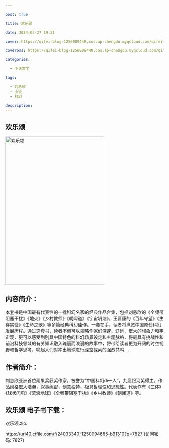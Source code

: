 ```yaml
---

post: true

title: 欢乐颂

date: 2024-05-27 19:21

cover: https://qifei-blog-1256009448.cos.ap-chengdu.myqcloud.com/qifei-blog/663719e10ea9cb14035b8e2d.jpg

coveross: https://qifei-blog-1256009448.cos.ap-chengdu.myqcloud.com/qifei-blog/663719e10ea9cb14035b8e2d.jpg

categories:

  - 小说文学

tags:

  - 刘慈欣
  - 小说
  - 科幻

description:
---
```


## 欢乐颂
<img alt="欢乐颂 " class="aligncenter loaded" data-was-processed="true" decoding="async" fetchpriority="high" height="471" src="https://qifei-blog-1256009448.cos.ap-chengdu.myqcloud.com/qifei-blog/663719e10ea9cb14035b8e2d.jpg" style="cursor: zoom-in;" width="314"/>

## 内容简介：

本套书是中国最有代表性的一批科幻名家的经典作品合集，包括刘慈欣的《全频带阻塞干扰》《地火》《乡村教师》《朝闻道》《宇宙坍缩》，王晋康的《百年守望》《生存实验》《生命之歌》等多篇经典科幻佳作。一套在手，读者将纵览中国原创科幻发展历程。通过这套书，读者不但可以领略作家们深邃、辽远、宏大的想象力和宇宙观，更可以感受到别具中国特色的科幻场景设定和主题脉络，将最具有挑战性和前沿科技领域的有关知识融入瑰丽而浪漫的故事中，将带给读者更为开阔的时空视野和哲学思考，唤起人们对冲出地球进行深空探索的强烈共鸣……

## 作者简介：

刘慈欣亚洲首位雨果奖获奖作家，被誉为“中国科幻di一人”，九届银河奖得主。作品风格宏大浩瀚，叙事绵密，创意独特，极具哲理性和思想性。代表作有《三体》《球状闪电》《流浪地球》《全频带阻塞干扰》《乡村教师》《朝闻道》等。

## 欢乐颂 电子书下载：
欢乐颂.zip: 

https://url40.ctfile.com/f/24033340-1250094685-b91310?p=7827 (访问密码: 7827)
